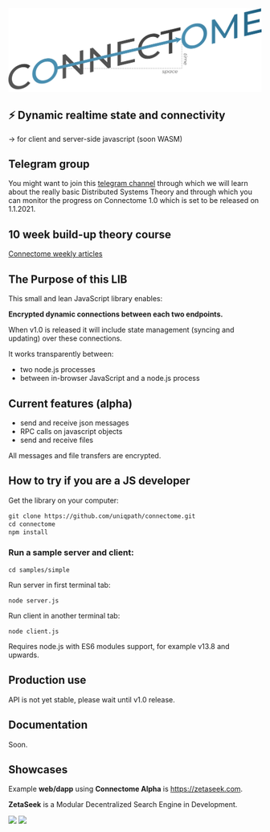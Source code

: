 <img src="media/connectome_logo.png?v=2">

## ⚡ Dynamic realtime state and connectivity

→ for client and server-side javascript (soon WASM)

## Telegram group

You might want to join this [telegram channel](https://t.me/joinchat/D_snZRsPkt8ttomJrINmqA) through which we will learn about the really basic Distributed Systems Theory and through which you can monitor the progress on Connectome 1.0 which is set to be released on 1.1.2021.

## 10 week build-up theory course

[Connectome weekly articles](https://david.zetaseek.com/blog)

## The Purpose of this LIB

This small and lean JavaScript library enables:

**Encrypted dynamic connections between each two endpoints.**

When v1.0 is released it will include state management (syncing and updating) over these connections.

It works transparently between:

- two node.js processes
- between in-browser JavaScript and a node.js process

## Current features (alpha)

- send and receive json messages
- RPC calls on javascript objects
- send and receive files

All messages and file transfers are encrypted.

## How to try if you are a JS developer

Get the library on your computer:
```
git clone https://github.com/uniqpath/connectome.git
cd connectome
npm install
```

### Run a sample server and client:

```
cd samples/simple
```

Run server in first terminal tab:
```
node server.js
```

Run client in another terminal tab:
```
node client.js
```

Requires node.js with ES6 modules support, for example v13.8 and upwards.

## Production use

API is not yet stable, please wait until v1.0 release.

## Documentation

Soon.

## Showcases

Example **web/dapp** using **Connectome Alpha** is https://zetaseek.com.

**ZetaSeek** is a Modular Decentralized Search Engine in Development.

<img src="https://github.com/uniqpath/info/blob/master/assets/img/zeta_banner.png?raw=true">

<img src="https://github.com/uniqpath/info/blob/master/assets/img/wolf_dark_moon.jpg?raw=true">

